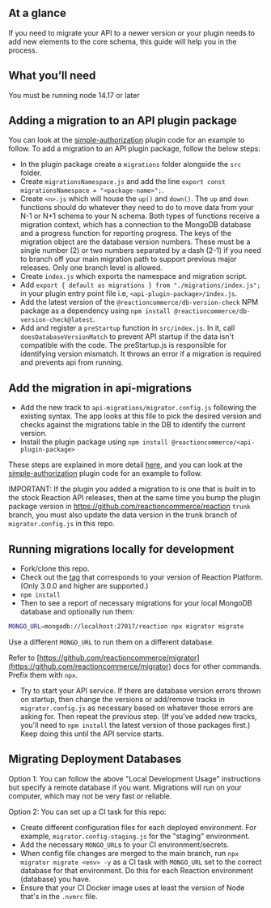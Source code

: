 ## At a glance

If you need to migrate your API to a newer version or your plugin needs to add new elements to the core schema, this guide will help you in the process. 

## What you’ll need

You must be running node 14.17 or later

## Adding a migration to an API plugin package
You can look at the [simple-authorization](https://github.com/reactioncommerce/plugin-simple-authorization) plugin code for an example to follow.
To add a migration to an API plugin package, follow the below steps:

- In the plugin package create a `migrations` folder alongside the `src` folder.
- Create `migrationsNamespace.js` and add the line `export const migrationsNamespace = "<package-name>";`.
- Create `<n>.js` which will house the `up()` and `down()`. The `up` and `down` functions should do whatever they need to do to move data from your N-1 or N+1 schema to your N schema. Both types of functions receive a migration context, which has a connection to the MongoDB database and a progress function for reporting progress. The keys of the migration object are the database version numbers. These must be a single number (2) or two numbers separated by a dash (2-1) if you need to branch off your main migration path to support previous major releases. Only one branch level is allowed.
- Create `index.js` which exports the namespace and migration script.
- Add `export { default as migrations } from "./migrations/index.js";` in your plugin entry point file i.e, `<api-plugin-package>/index.js`.
- Add the latest version of the `@reactioncommerce/db-version-check` NPM package as a dependency using `npm install @reactioncommerce/db-version-check@latest`.
- Add and register a `preStartup` function in `src/index.js`. In it, call `doesDatabaseVersionMatch` to prevent API startup if the data isn't compatible with the code. The preStartup.js is responsible for identifying version mismatch. It throws an error if a migration is required and prevents api from running.

## Add the migration in api-migrations
- Add the new track to `api-migrations/migrator.config.js` following the existing syntax. The app looks at this file to pick the desired version and checks against the migrations table in the DB to identify the current version.
- Install the plugin package using `npm install @reactioncommerce/<api-plugin-package>`

These steps are explained in more detail [here](https://github.com/reactioncommerce/migrator#how-to-publish-a-package-with-migrations), and you can look at the [simple-authorization](https://github.com/reactioncommerce/plugin-simple-authorization) plugin code for an example to follow.

IMPORTANT: If the plugin you added a migration to is one that is built in to the stock Reaction API releases, then at the same time you bump the plugin package version in https://github.com/reactioncommerce/reaction `trunk` branch, you must also update the data version in the trunk branch of `migrator.config.js` in this repo.

## Running migrations locally for development

- Fork/clone this repo.
- Check out the [tag](https://github.com/reactioncommerce/api-migrations/tags) that corresponds to your version of Reaction Platform. (Only 3.0.0 and higher are supported.)
- `npm install`
- Then to see a report of necessary migrations for your local MongoDB database and optionally run them:

```sh
MONGO_URL=mongodb://localhost:27017/reaction npx migrator migrate
```

Use a different `MONGO_URL` to run them on a different database.

Refer to [https://github.com/reactioncommerce/migrator](https://github.com/reactioncommerce/migrator) docs for other commands. Prefix them with `npx`.
- Try to start your API service. If there are database version errors thrown on startup, then change the versions or add/remove tracks in `migrator.config.js` as necessary based on whatever those errors are asking for. Then repeat the previous step. (If you've added new tracks, you'll need to `npm install` the latest version of those packages first.) Keep doing this until the API service starts.

## Migrating Deployment Databases

Option 1: You can follow the above "Local Development Usage" instructions but specify a remote database if you want. Migrations will run on your computer, which may not be very fast or reliable.

Option 2: You can set up a CI task for this repo:

- Create different configuration files for each deployed environment. For example, `migrator.config-staging.js` for the "staging" environment.
- Add the necessary `MONGO_URL`s to your CI environment/secrets.
- When config file changes are merged to the main branch, run `npx migrator migrate <env> -y` as a CI task with `MONGO_URL` set to the correct database for that environment. Do this for each Reaction environment (database) you have.
- Ensure that your CI Docker image uses at least the version of Node that's in the `.nvmrc` file.
